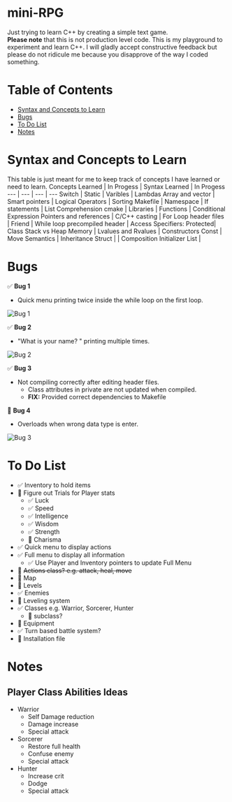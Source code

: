 # mini-RPG
Just trying to learn C++ by creating a simple text game.\
**Please note** that this is not production level code. This is my playground to experiment and learn C++. I will gladly accept constructive feedback but please do not ridicule me because you disapprove of the way I coded something.
# Table of Contents
* [Syntax and Concepts to Learn](#syntax-and-concepts-to-learn)
* [Bugs](#bugs)
* [To Do List](#to-do-list)
* [Notes](#notes)

# Syntax and Concepts to Learn
This table is just meant for me to keep track of concepts I have learned or need to learn.
Concepts Learned | In Progess | Syntax Learned | In Progess
--- | --- | --- | ---
Switch | Static | Varibles | Lambdas
Array and vector | Smart pointers | Logical Operators | Sorting
Makefile | Namespace | If statements | List Comprehension
cmake | Libraries | Functions | Conditional Expression
Pointers and references | C/C++ casting | For Loop
header files | Friend | While loop
precompiled header | Access Specifiers: Protected| Class
Stack vs Heap Memory | Lvalues and Rvalues | Constructors
Const | Move Semantics | Inheritance
Struct | | Composition
Initializer List |

# Bugs 
:white_check_mark: **Bug 1**
* Quick menu printing twice inside the while loop on the first loop.

![Bug 1](https://i.imgur.com/AjFiy5S.png)

:white_check_mark: **Bug 2**
* "What is your name? " printing multiple times.

![Bug 2](https://i.imgur.com/YrTU1St.png)

:white_check_mark: **Bug 3**
* Not compiling correctly after editing header files.
    * Class attributes in private are not updated when compiled.
    * **FIX:** Provided correct dependencies to Makefile

:black_square_button: **Bug 4**
* Overloads when wrong data type is enter.

![Bug 3](https://i.imgur.com/lvPDtcc.png?1)


# To Do List
* :white_check_mark: Inventory to hold items
* :black_square_button: Figure out Trials for Player stats
    * :white_check_mark: Luck
    * :white_check_mark: Speed
    * :white_check_mark: Intelligence
    * :white_check_mark: Wisdom
    * :white_check_mark: Strength
    * :black_square_button: Charisma
* :white_check_mark: Quick menu to display actions
* :white_check_mark: Full menu to display all information
    * :white_check_mark: Use Player and Inventory pointers to update Full Menu
* :black_square_button: ~~Actions class? e.g. attack, heal, move~~
* :black_square_button: Map
* :black_square_button: Levels
* :white_check_mark: Enemies
* :black_square_button: Leveling system
* :white_check_mark: Classes e.g. Warrior, Sorcerer, Hunter
    * :black_square_button: subclass?
* :black_square_button: Equipment
* :white_check_mark: Turn based battle system?
* :black_square_button: Installation file

# Notes
## Player Class Abilities Ideas
* Warrior
    * Self Damage reduction
    * Damage increase
    * Special attack
* Sorcerer
    * Restore full health
    * Confuse enemy
    * Special attack
* Hunter
    * Increase crit
    * Dodge
    * Special attack